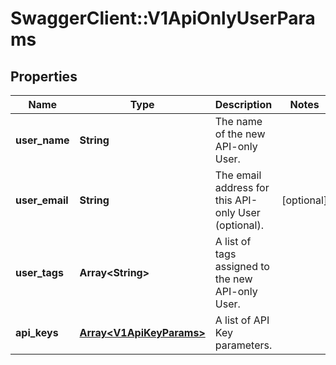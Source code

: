 # SwaggerClient::V1ApiOnlyUserParams

## Properties
Name | Type | Description | Notes
------------ | ------------- | ------------- | -------------
**user_name** | **String** | The name of the new API-only User. | 
**user_email** | **String** | The email address for this API-only User (optional). | [optional] 
**user_tags** | **Array&lt;String&gt;** | A list of tags assigned to the new API-only User. | 
**api_keys** | [**Array&lt;V1ApiKeyParams&gt;**](V1ApiKeyParams.md) | A list of API Key parameters. | 


